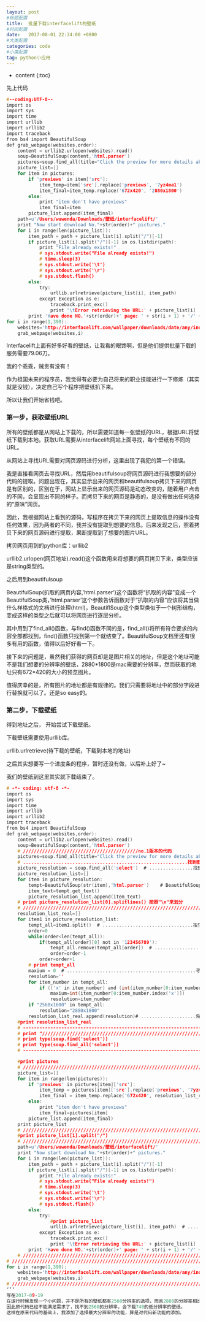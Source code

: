 ```yaml
---
layout: post
#标题配置
title:  批量下载interfacelift的壁纸
#时间配置
date:   2017-08-01 22:34:00 +0800
#大类配置
categories: code
#小类配置
tag: python小应用
---
```


* content
{:toc}


先上代码

```c
#--coding:UTF-8--
import os
import sys
import time
import urllib
import urllib2
import traceback
from bs4 import BeautifulSoup
def grab_webpage(websites,order):
    content = urllib2.urlopen(websites).read()
    soup=BeautifulSoup(content,'html.parser')
    pictures=soup.find_all(title="Click the preview for more details about this desktop background.")
    picture_list=[]
    for item in pictures:
        if 'previews' in item['src']:
            item_temp=item['src'].replace('previews', '7yz4ma1')
            item_final=item_temp.replace('672x420', '2880x1800')
        else:
            print "item don't have previews"
            item_final=item
        picture_list.append(item_final)
    path=u'/Users/wuwenda/Downloads/壁纸/interfacelift/'
    print "Now start download No."+str(order)+" pictures."
    for i in range(len(picture_list)):
        item_path = path + picture_list[i].split("/")[-1]
        if picture_list[i].split("/")[-1] in os.listdir(path):
            print "File already exists!"
            # sys.stdout.write("File already exists!")
            # time.sleep(3)
            # sys.stdout.write('\t')
            # sys.stdout.write('\r')
            # sys.stdout.flush()
        else:
            try:
                urllib.urlretrieve(picture_list[i], item_path)
            except Exception as e:
                traceback.print_exc()
                print '\tError retrieving the URL:' + picture_list[i]
        print 'Have done NO.'+str(order)+' page: ' + str(i + 1) + '/' + str(len(picture_list))
for i in range(1,390):
    websites='http://interfacelift.com/wallpaper/downloads/date/any/index'+str(i)+'.html'#index1-index389
    grab_webpage(websites,i)
```

Interfacelift上面有好多好看的壁纸，让我看的眼馋啊，但是他们提供批量下载的服务需要79.06刀。

我的个乖乖，贼贵有没有！

作为祖国未来的程序员，我觉得有必要为自己将来的职业技能进行一下修炼（其实就是没钱），决定自己写个程序把壁纸扒下来。

所以让我们开始省钱吧。

### 第一步，获取壁纸URL

所有的壁纸都是从网站上下载的，所以需要知道每一张壁纸的URL，根据URL将壁纸下载到本地。获取URL需要从interfacelift网站上面寻找，每个壁纸有不同的URL。

从网站上寻找URL需要对网页源码进行分析，这里出现了我犯的第一个错误。

我是直接看网页去寻找URL，然后用beautifulsoup将网页源码进行我想要的部分代码的提取。问题出现在，其实显示出来的网页和beautifulsoup拷贝下来的网页是有区别的，区别在于，网站上显示出来的网页源码是动态改变的，随着用户点击的不同，会呈现出不同的样子。而拷贝下来的网页是静态的，是没有做出任何选择的“原味”网页。

因此，我根据网站上看到的源码，写程序在拷贝下来的网页上提取信息的操作没有任何效果，因为两者的不同，我并没有提取到想要的信息。后来发现之后，照着拷贝下来的网页源码进行提取，果断提取到了想要的图片URL。

拷贝网页用到的python库：urllib2

urllib2.urlopen(网页地址).read()这个函数用来将想要的网页拷贝下来，类型应该是string类型的。

之后用到beautifulsoup

BeautifulSoup(扒取的网页内容,’html.parser’)这个函数将“扒取的内容”变成一个BeautifulSoup类，’html.parser’这个参数告诉函数对于“扒取的内容”应该将其当做什么样格式的文档进行处理(html)，BeautiflSoup这个类型类似于一个树形结构，变成这样的类型之后就可以将网页进行逐层分析。

其中用到了find\_all()函数，与find()函数不同的是，find\_all()将所有符合要求的内容全部都找到，find()函数只找到第一个就结束了。BeautifulSoup文档里还有很多有用的函数，值得以后好好看一下。

接下来的问题是，虽然我们获得的网页却是是图片相关的地址，但是这个地址可能不是我们想要的分辨率的壁纸，2880\*1800是mac需要的分辨率，然而获取的地址只有672\*420的大小的预览图片。

值得庆幸的是，所有图片的地址都是有规律的。我们只需要将地址中的部分字段进行替换就可以了。还是so easy的。

### 第二步，下载壁纸

得到地址之后， 开始尝试下载壁纸。

下载壁纸需要使用urllib库。

urllib.urlretrieve(待下载的壁纸，下载到本地的地址)

之后其实想要写一个进度条的程序，暂时还没有做，以后补上好了~

我们的壁纸到这里其实就下载结束了。
```c
# -*- coding: utf-8 -*-
import os
import sys
import time
import urllib
import urllib2
import traceback
from bs4 import BeautifulSoup
def grab_webpage(websites,order):
    content = urllib2.urlopen(websites).read()
    soup=BeautifulSoup(content,'html.parser')
    # //////////////////////////////////////////no.1版本的代码
    pictures=soup.find_all(title="Click the preview for more details about this desktop background.")
    # ............................................................找到壁纸的地址
    picture_resolution = soup.find_all('select')  # ................找到壁纸的可选分辨率
    picture_resolution_list=[]
    for item in picture_resolution:
        tempt=BeautifulSoup(str(item),'html.parser')    # BeautifulSoup函数将str类型变为BeautifulSoup对象，就可以进行操作了
        item_text=tempt.get_text()
        picture_resolution_list.append(item_text)
    # print picture_resolution_list[0].splitlines() 按照"\n"来划分
    # ///////////////////////////////////////////////////////////////////
    resolution_list_real=[]
    for item1 in picture_resolution_list:
        tempt_all=item1.split()  # .................................按空格划分字符串
        order=0
        while(order<len(tempt_all)):
            if(tempt_all[order][0] not in '123456789'):
                tempt_all.remove(tempt_all[order])  # ..................去掉非数字部分
                order=order-1
            order=order+1
        # print tempt_all
        maxium = 0  # ...............................................寻找最大的分辨率
        resolution=''
        for item_number in tempt_all:
            if (('x' in item_number) and (int(item_number[0:item_number.index('x')])>maxium)):
                maxium=int(item_number[0:item_number.index('x')])
                resolution=item_number
        if "2560x1600" in tempt_all:
            resolution="2880x1800"
        resolution_list_real.append(resolution)# ....................将分辨率写到resolution_list_real中
    #print resolution_list_real
    # --------------------------------------------------------------------------find()和find_all()函数的返回值是两个不一样的类型
    # print "///////////////////////////////////////////////////////////////"find()是bs4.element.Tag，可以直接用get_text()函数，
    # print type(soup.find('select'))
    # print type(soup.find_all('select'))
    # ---------------------------------------------------------------------------find_all()是bs4.element.ResultSet，不可以用get_text()

    #print pictures
    # ////////////////////////////////////////////////////////////////////
    picture_list=[]
    for item in range(len(pictures)):
        if 'previews' in pictures[item]['src']:
            item_temp = pictures[item]['src'].replace('previews', '7yz4ma1')
            item_final = item_temp.replace('672x420', resolution_list_real[item])  # ...找到每个图片的下载地址
        else:
            print "item don't have previews"
            item_final=pictures[item]
        picture_list.append(item_final)
    print picture_list
    # ///////////////////////////////////////////////////////////////////
    #print picture_list[1].split("/")
    # ///////////////////////////////////////////////////////////////////////////////////////////////NO.1版本的代码
    path=u'/Users/wuwenda/Downloads/壁纸/interfacelift/'
    print "Now start download No."+str(order)+" pictures."
    for i in range(len(picture_list)):
        item_path = path + picture_list[i].split("/")[-1]
        if picture_list[i].split("/")[-1] in os.listdir(path):
            print "File already exists!"
            # sys.stdout.write("File already exists!")
            # time.sleep(3)
            # sys.stdout.write('\t')
            # sys.stdout.write('\r')
            # sys.stdout.flush()
        else:
            try:
                #print picture_list
                urllib.urlretrieve(picture_list[i], item_path)  # ..........................下载壁纸
            except Exception as e:
                traceback.print_exc()
                print '\tError retrieving the URL:' + picture_list[i]
        print 'Have done NO.'+str(order)+' page: ' + str(i + 1) + '/' + str(len(picture_list))
    # ///////////////////////////////////////////////////////////////////////////////////////////////
# ///////////////////////////////////////////////////////////////////////////////////////////////////////////NO.1版本的代码
for i in range(1,390):
    websites='http://interfacelift.com/wallpaper/downloads/date/any/index'+str(i)+'.html'#index1-index389
    grab_webpage(websites,i)
# ////////////////////////////////////////////////////////////////////////////////////////////////////////////
‘’‘
写在2017-09-19
在运行时候发现一个小问题，并不是所有的壁纸都有2560分辨率的选项，而且2880的分辨率相比好像效果更好。
因此原代码已经不能满足需求了，找不到2560的分辨率，会下载740的低分辨率的壁纸。
这样在原来代码的基础上，我添加了选择最大分辨率的功能，算是对代码新功能的添加。